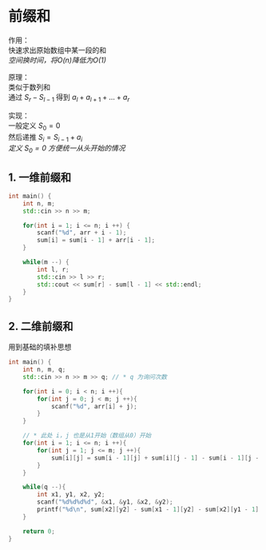 # 前缀和

作用：  
快速求出原始数组中某一段的和  
*空间换时间，将O(n)降低为O(1)*  

原理：  
类似于数列和  
通过 $S_r - S_{l - 1}$ 得到 $a_l + a_{l + 1} + ... + a_r$  

实现：  
一般定义 $S_0 = 0$  
然后递推 $S_i = S_{i - 1} + a_i$  
*定义 $S_0 = 0$ 方便统一从头开始的情况*  

## 1. 一维前缀和

```cpp
int main() {
    int n, m;
    std::cin >> n >> m;

    for(int i = 1; i <= n; i ++) {
        scanf("%d", arr + i - 1);
        sum[i] = sum[i - 1] + arr[i - 1];
    }

    while(m --) {
        int l, r;
        std::cin >> l >> r;
        std::cout << sum[r] - sum[l - 1] << std::endl;
    }
}
```

## 2. 二维前缀和

用到基础的填补思想  

```cpp
int main() {
    int n, m, q;
    std::cin >> n >> m >> q; // * q 为询问次数

    for(int i = 0; i < n; i ++){
        for(int j = 0; j < m; j ++){
            scanf("%d", arr[i] + j);
        }
    }

    // * 此处 i，j 也是从1开始（数组从0）开始
    for(int i = 1; i <= n; i ++){
        for(int j = 1; j <= m; j ++){
            sum[i][j] = sum[i - 1][j] + sum[i][j - 1] - sum[i - 1][j - 1] + arr[i - 1][j - 1];
        }
    }

    while(q --){
        int x1, y1, x2, y2;
        scanf("%d%d%d%d", &x1, &y1, &x2, &y2);
        printf("%d\n", sum[x2][y2] - sum[x1 - 1][y2] - sum[x2][y1 - 1] + sum[x1 - 1][y1 - 1]);
    }

    return 0;
}
```
